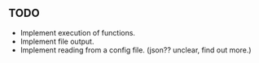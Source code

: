 ## TODO

- Implement execution of functions.
- Implement file output.
- Implement reading from a config file. (json?? unclear, find out more.)
